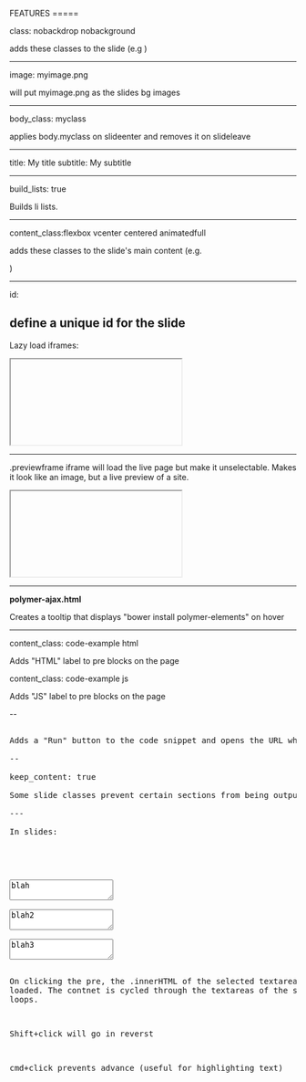 FEATURES =====

class: nobackdrop nobackground

adds these classes to the slide (e.g <slide class="nobackdrop nobackground">)

---

image: myimage.png

will put myimage.png as the slides bg images

----

body_class: myclass

applies body.myclass on slideenter and removes it on slideleave

---
title: My title
subtitle: My subtitle

----

build_lists: true

Builds li lists.

---

content_class:flexbox vcenter centered animatedfull

adds these classes to the slide's main content (e.g. <article class="flexbox vcenter centered animatedfull">)

---
id:

define a unique id for the slide
---

Lazy load iframes:
<iframe data-src="http://html5-demos.appspot.com/static/shadowdom-visualizer/index.html#body"></iframe>

---

.previewframe iframe will load the live page but make it unselectable. Makes
it look like an image, but a live preview of a site.

<div class="previewframe">
  <iframe data-src="http://chromestatus.com"></iframe>
</div>


---

<b alt="bower install polymer-elements" data-tooltip="bower install polymer-elements">polymer-ajax.html</b>

Creates a tooltip that displays "bower install polymer-elements" on hover

---

content_class: code-example html

Adds "HTML" label to pre blocks on the page


content_class: code-example js

Adds "JS" label to pre blocks on the page

--

<pre data-run-demo="http://www.polymer-project.org/polymer-all/polymer-elements/polymer-ajax/index.html">

Adds a "Run" button to the code snippet and opens the URL when clicked.

--

keep_content: true

Some slide classes prevent certain sections from being output. keep_content: true includes the slide content no matter what type of slide it is. 

---

In slides:

<pre data-code-cycle class="prettyprint" data-lang="HTML">
</pre>

<textarea selected>
blah
</textarea>
<textarea>
blah2
</textarea>
<textarea>
blah3
</textarea>

On clicking the pre, the .innerHTML of the selected textarea is loaded. The contnet
is cycled through the textareas of the slide and loops.

Shift+click will go in reverst

cmd+click prevents advance (useful for highlighting text)
